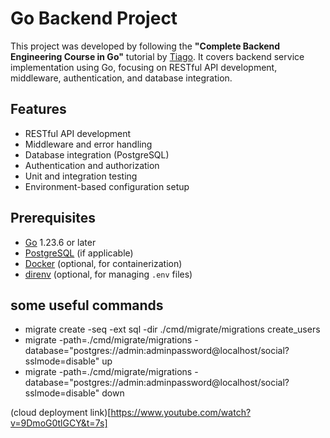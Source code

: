 # Go Backend Project

This project was developed by following the **"Complete Backend Engineering Course in Go"** tutorial by [Tiago](https://youtu.be/h3fqD6IprIA?si=x0Af3HBJMp8HooRr). It covers backend service implementation using Go, focusing on RESTful API development, middleware, authentication, and database integration.

## Features

- RESTful API development
- Middleware and error handling
- Database integration (PostgreSQL)
- Authentication and authorization
- Unit and integration testing
- Environment-based configuration setup

## Prerequisites

- [Go](https://golang.org/doc/install) 1.23.6 or later
- [PostgreSQL](https://www.postgresql.org/download/) (if applicable)
- [Docker](https://docs.docker.com/get-docker/) (optional, for containerization)
- [direnv](https://direnv.net/) (optional, for managing `.env` files)

## some useful commands

- migrate create -seq -ext sql -dir ./cmd/migrate/migrations create_users
- migrate -path=./cmd/migrate/migrations -database="postgres://admin:adminpassword@localhost/social?sslmode=disable" up
- migrate -path=./cmd/migrate/migrations -database="postgres://admin:adminpassword@localhost/social?sslmode=disable" down


(cloud deployment link)[https://www.youtube.com/watch?v=9DmoG0tlGCY&t=7s]